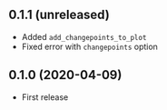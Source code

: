 ## 0.1.1 (unreleased)

- Added `add_changepoints_to_plot`
- Fixed error with `changepoints` option

## 0.1.0 (2020-04-09)

- First release
